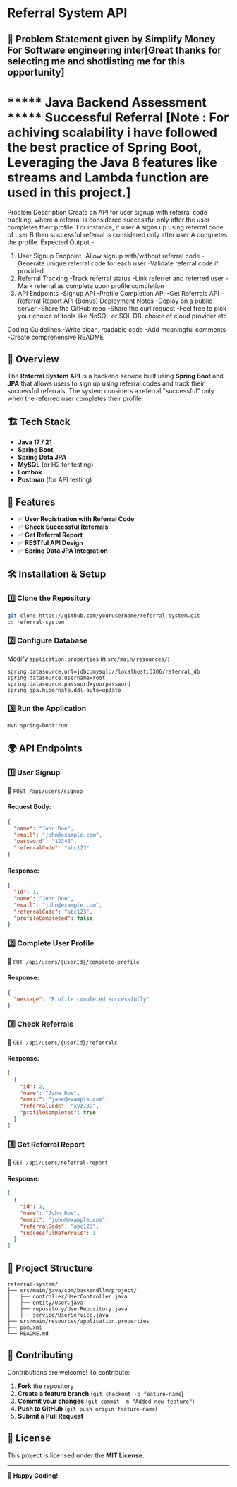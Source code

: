 # Referral System API
## 🚀 Problem Statement given by Simplify Money For Software engineering inter[Great thanks for selecting me and shotlisting me for this opportunity]

***** Java Backend Assessment *****
Successful Referral [Note : For achiving scalability i have followed the best practice of Spring Boot, Leveraging the Java 8 features like streams and Lambda function are used in this project.]
==============================================================
Problem Description
Create an API for user signup with referral code tracking, where a referral is
considered successful only after the user completes their profile.
For instance, if user A signs up using referral code of user B then successful
referral is considered only after user A completes the profile.
Expected Output -
1. User Signup Endpoint
-Allow signup with/without referral code
-Generate unique referral code for each user
-Validate referral code if provided
2. Referral Tracking
-Track referral status
-Link referrer and referred user
-Mark referral as complete upon profile completion
3. API Endpoints
-Signup API
-Profile Completion API
-Get Referrals API
-Referral Report API (Bonus)
Deployment Notes
-Deploy on a public server
-Share the GitHub repo
-Share the curl request
-Feel free to pick your choice of tools like NoSQL or SQL DB, choice of cloud
provider etc

Coding Guidelines
-Write clean, readable code
-Add meaningful comments
-Create comprehensive README


## 🚀 Overview
The **Referral System API** is a backend service built using **Spring Boot** and **JPA** that allows users to sign up using referral codes and track their successful referrals. The system considers a referral "successful" only when the referred user completes their profile.

## 🏗 Tech Stack
- **Java 17 / 21**
- **Spring Boot**
- **Spring Data JPA**
- **MySQL** (or H2 for testing)
- **Lombok**
- **Postman** (for API testing)

## 📌 Features
- ✅ **User Registration with Referral Code**
- ✅ **Check Successful Referrals**
- ✅ **Get Referral Report**
- ✅ **RESTful API Design**
- ✅ **Spring Data JPA Integration**

## 🛠 Installation & Setup
### 1️⃣ Clone the Repository
```bash
git clone https://github.com/yourusername/referral-system.git
cd referral-system
```

### 2️⃣ Configure Database
Modify `application.properties` in `src/main/resources/`:
```properties
spring.datasource.url=jdbc:mysql://localhost:3306/referral_db
spring.datasource.username=root
spring.datasource.password=yourpassword
spring.jpa.hibernate.ddl-auto=update
```

### 3️⃣ Run the Application
```bash
mvn spring-boot:run
```

## 🌍 API Endpoints
### 1️⃣ **User Signup**
📌 `POST /api/users/signup`
#### Request Body:
```json
{
  "name": "John Doe",
  "email": "john@example.com",
  "password": "12345",
  "referralCode": "abc123"
}
```
#### Response:
```json
{
  "id": 1,
  "name": "John Doe",
  "email": "john@example.com",
  "referralCode": "abc123",
  "profileCompleted": false
}
```

### 2️⃣ **Complete User Profile**
📌 `PUT /api/users/{userId}/complete-profile`
#### Response:
```json
{
  "message": "Profile completed successfully"
}
```

### 3️⃣ **Check Referrals**
📌 `GET /api/users/{userId}/referrals`
#### Response:
```json
[
  {
    "id": 2,
    "name": "Jane Doe",
    "email": "jane@example.com",
    "referralCode": "xyz789",
    "profileCompleted": true
  }
]
```

### 4️⃣ **Get Referral Report**
📌 `GET /api/users/referral-report`
#### Response:
```json
[
  {
    "id": 1,
    "name": "John Doe",
    "email": "john@example.com",
    "referralCode": "abc123",
    "successfulReferrals": 1
  }
]
```

## 🎯 Project Structure
```
referral-system/
├── src/main/java/com/backendllm/project/
│   ├── controller/UserController.java
│   ├── entity/User.java
│   ├── repository/UserRepository.java
│   ├── service/UserService.java
├── src/main/resources/application.properties
├── pom.xml
└── README.md
```

## 📝 Contributing
Contributions are welcome! To contribute:
1. **Fork** the repository
2. **Create a feature branch** (`git checkout -b feature-name`)
3. **Commit your changes** (`git commit -m "Added new feature"`)
4. **Push to GitHub** (`git push origin feature-name`)
5. **Submit a Pull Request**

## 📄 License
This project is licensed under the **MIT License**.

---
🚀 **Happy Coding!**

